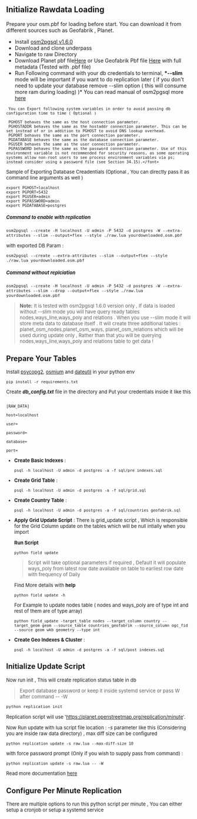 ## Initialize Rawdata Loading

Prepare your osm.pbf for loading before start. You can download it from different sources such as Geofabrik , Planet.

- Install [osm2pgsql v1.6.0](https://github.com/openstreetmap/osm2pgsql/releases/tag/1.6.0)
- Download and clone underpass
- Navigate to raw Directory
- Download Planet pbf file[Here](https://planet.osm.org/pbf/) or Use Geofabrik Pbf file [Here](https://osm-internal.download.geofabrik.de/index.html) with full metadata (Tested with .pbf file)
- Run Following command with your db credentials to terminal, **\*--slim** mode will be important if you want to do replication later ( if you don't need to update your database remove --slim option ( this will consume more ram during loading) )\* You can read manual of osm2pgsql more [here](https://osm2pgsql.org/doc/manual.html#)

>    <font size="2">

     You can Export following system variables in order to avoid passing db configuration time to time ( Optional )

     PGHOST behaves the same as the host connection parameter.
     PGHOSTADDR behaves the same as the hostaddr connection parameter. This can be set instead of or in addition to PGHOST to avoid DNS lookup overhead.
     PGPORT behaves the same as the port connection parameter.
     PGDATABASE behaves the same as the database connection parameter.
     PGUSER behaves the same as the user connection parameter.
     PGPASSWORD behaves the same as the password connection parameter. Use of this environment variable is not recommended for security reasons, as some operating systems allow non-root users to see process environment variables via ps; instead consider using a password file (see Section 34.15).</font>

Sample of Exporting Database Creadentials (Optional , You can directly pass it as command line arguments as well )

```
export PGHOST=localhost
export PGPORT=5432
export PGUSER=admin
export PGPASSWORD=admin
export PGDATABASE=postgres
```

##### Command to enable with replication

`osm2pgsql --create -H localhost -U admin -P 5432 -d postgres -W --extra-attributes --slim --output=flex --style ./raw.lua yourdownloaded.osm.pbf `

with exported DB Param :

`osm2pgsql --create --extra-attributes --slim --output=flex --style ./raw.lua yourdownloaded.osm.pbf `

##### Command without replciation

`osm2pgsql --create -H localhost -U admin -P 5432 -d postgres -W --extra-attributes --slim --drop --output=flex --style ./raw.lua yourdownloaded.osm.pbf `

> **Note:** It is tested with osm2pgsql 1.6.0 version only , If data is loaded without --slim mode you will have query ready tables nodes,ways_line,ways_poly and relations . When you use --slim mode it will store meta data to database itself . It will create three additional tables : planet_osm_nodes,planet_osm_ways, planet_osm_relations which will be used during update only , Rather than that you will be querying nodes,ways_line,ways_poly and relations table to get data !

## Prepare Your Tables

Install [psycopg2](https://pypi.org/project/psycopg2/), [osmium](https://pypi.org/project/osmium/) and [dateutil](https://pypi.org/project/python-dateutil/) in your python env

```
pip install -r requirements.txt
```

Create **_db_config.txt_** file in the directory and Put your credentials inside it like this

```

[RAW_DATA]

host=localhost

user=

password=

database=

port=

```

- **Create Basic Indexes** :

  ```
  psql -h localhost -U admin -d postgres -a -f sql/pre_indexes.sql
  ```

- **Create Grid Table** :

  ```
  psql -h localhost -U admin -d postgres -a -f sql/grid.sql
  ```

- **Create Country Table** :

  ```
  psql -h localhost -U admin -d postgres -a -f sql/countries_geofabrik.sql
  ```

- **Apply Grid Update Script** :
  There is grid_update script , Which is responsible for the Grid Column update on the tables which will be null intially when you import

  **Run Script**

  ```
  python field_update
  ```

  > Script will take optional parameters if required , Default it will populate ways_poly from latest row date available on table to earliest row date with frequency of Daily

  Find More details with **help**

  ```
  python field_update -h
  ```

  For Example to update nodes table ( nodes and ways_poly are of type int and rest of them are of type array)

  ```
  python field_update -target_table nodes --target_column country --target_geom geom --source_table countries_geofabrik --source_column ogc_fid --source_geom wkb_geometry --type int
  ```

- **Create Geo Indexes & Cluster** :
  ```
  psql -h localhost -U admin -d postgres -a -f sql/post_indexes.sql
  ```

## Initialize Update Script

Now run init , This will create replication status table in db

> Export database password or keep it inside systemd service or pass W after command -- -W

`python replication init `

Replication script will use 'https://planet.openstreetmap.org/replication/minute'.

Now Run update with lua script file location : _-s_ parameter like this (Considering you are inside raw data directory) , max diff size can be configured

```
python replication update -s raw.lua --max-diff-size 10
```

with force password prompt (Only if you wish to supply pass from command) :

```
python replication update -s raw.lua -- -W
```

Read more documentation [here](https://osm2pgsql.org/doc/manual.html#advanced-topics)

## Configure Per Minute Replication

There are multiple options to run this python script per minute , You can either setup a cronjob or setup a systemd service
